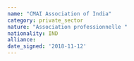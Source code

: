 ```yaml
---
name: "CMAI Association of India"
category: private_sector
nature: "Association professionnelle "
nationality: IND
alliance: 
date_signed: '2018-11-12'
---
```

    
